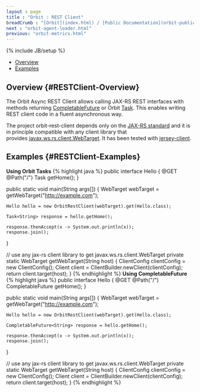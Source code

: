 ```yaml
---
layout : page
title : "Orbit : REST Client"
breadCrumb : "[Orbit](index.html) / [Public Documentation](orbit-public-documentation.html) / [Utils](orbit-utils.html)"
next : "orbit-agent-loader.html"
previous: "orbit-metrics.html"
---
```

{% include JB/setup %}



-  [Overview](#RESTClient-Overview)
-  [Examples](#RESTClient-Examples)



Overview {#RESTClient-Overview}
----------


The Orbit Async REST Client allows calling JAX-RS REST interfaces with methods returning [CompletableFuture](https://docs.oracle.com/javase/8/docs/api/java/util/concurrent/CompletableFuture.html) or Orbit [Task](http://orbit.bioware.com/apidocs/development/com/ea/orbit/concurrent/Task.html). This enables writing REST client code in a fluent asynchronous way.


The project orbit-rest-client depends only on the [JAX-RS standard](https://jax-rs-spec.java.net/) and it is in principle compatible with any client library that provides [javax.ws.rs.client.WebTarget](http://docs.oracle.com/javaee/7/api/javax/ws/rs/client/package-summary.html). It has been tested with [jersey-client](https://jersey.java.net/documentation/latest/modules-and-dependencies.html#client-jdk).


Examples {#RESTClient-Examples}
----------

**Using Orbit Tasks** 
{% highlight java %}
public interface Hello
{
    @GET
    @Path("/")
    Task<String> getHome();
}

public static void main(String args[])
{
    WebTarget webTarget = getWebTarget("http://example.com");

    Hello hello = new OrbitRestClient(webTarget).get(Hello.class);

    Task<String> response = hello.getHome();

    response.thenAccept(x -> System.out.println(x)); 
    response.join();
}

// use any jax-rs client library to get javax.ws.rs.client.WebTarget
private static WebTarget getWebTarget(String host)
{
    ClientConfig clientConfig = new ClientConfig();
    Client client = ClientBuilder.newClient(clientConfig);
    return client.target(host);
}
{% endhighlight %}
**Using CompletableFuture** 
{% highlight java %}
public interface Hello
{
    @GET
    @Path("/")
    CompletableFuture<String> getHome();
}

public static void main(String args[])
{
    WebTarget webTarget = getWebTarget("http://example.com");

    Hello hello = new OrbitRestClient(webTarget).get(Hello.class);

    CompletableFuture<String> response = hello.getHome();

    response.thenAccept(x -> System.out.println(x)); 
    response.join();
}

// use any jax-rs client library to get javax.ws.rs.client.WebTarget
private static WebTarget getWebTarget(String host)
{
    ClientConfig clientConfig = new ClientConfig();
    Client client = ClientBuilder.newClient(clientConfig);
    return client.target(host);
}
{% endhighlight %}
